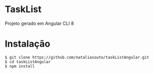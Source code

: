 # TaskList

Projeto gerado em Angular CLI 8

# Instalação

```
$ git clone https://github.com/nataliasouto/taskListAngular.git
$ cd taskListAngular
$ npm install
```
